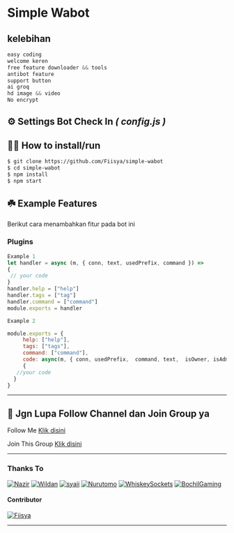 # **Simple Wabot** 
## kelebihan
```javascript
easy coding
welcome keren
free feature downloader && tools
antibot feature
support button
ai groq
hd image && video
No encrypt
```

## ⚙️ Settings Bot Check In ***( config.js )***


## 👨‍💻 How to install/run


```bash
$ git clone https://github.com/Fiisya/simple-wabot
$ cd simple-wabot
$ npm install
$ npm start
```

## ☘️ Example Features
Berikut cara menambahkan fitur pada bot ini

### Plugins

```javascript
Example 1
let handler = async (m, { conn, text, usedPrefix, command }) => 
{
 // your code
}
handler.help = ["help"]
handler.tags = ["tag"]
handler.command = ["command"]
module.exports = handler

Example 2

module.exports = {
     help: ["help"],
     tags: ["tags"],
     command: ["command"],
     code: async(m, { conn, usedPrefix,  command, text,  isOwner, isAdmin, isBotAdmin, isPrems, chatUpdate  }) => 
     {
   //your code
  } 
}
```
---  

## 📢 Jgn Lupa Follow Channel dan Join Group ya

<p>Follow Me    <a href="https://whatsapp.com/channel/0029Vb4fjWE1yT25R7epR110">Klik disini</a></p>

<p>Join This Group   <a href="https://kua.lat/gcbot">Klik disini</a></p>

---------

### Thanks To
[![Nazir](https://github.com/Nazir99inf.png?size=100)](https://github.com/Nazir99inf)
[![Wildan](https://github.com/neoxr.png?size=100)](https://github.com/neoxr)
[![syaii](https://github.com/LT-SYAII.png?size=100)](https://github.com/LT-SYAII)
[![Nurutomo](https://github.com/Nurutomo.png?size=100)](https://github.com/Nurutomo)
[![WhiskeySockets](https://github.com/WhiskeySockets.png?size=100)](https://github.com/WhiskeySockets/Baileys)
[![BochilGaming](https://github.com/BochilGaming.png?size=100)](https://github.com/BochilGaming)
#### Contributor
[![Fiisya](https://github.com/Fiisya.png?size=100)](https://github.com/Fiisya)

---------
